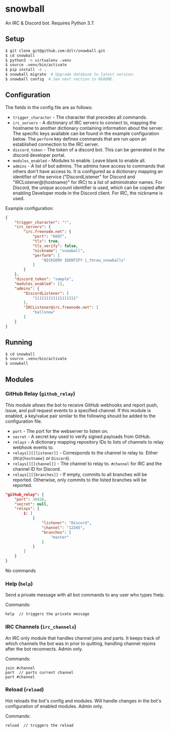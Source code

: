 # snowball

An IRC & Discord bot. Requires Python 3.7.

## Setup

```bash
$ git clone git@github.com:dzlr/snowball.git
$ cd snowball
$ python3 -m virtualenv .venv
$ source .venv/bin/activate
$ pip install -e .
$ snowball migrate  # Upgrade database to latest version.
$ snowball config  # See next section in README.
```

## Configuration

The fields in the config file are as follows:

- `trigger_character` - The character that precedes all commands.
- `irc_servers` - A dictionary of IRC servers to connect to, mapping the
  hostname to another dictionary containing information about the server. The
  specific keys available can be found in the example configuration below. The
  `perform` key defines commands that are run upon an established connection
  to the IRC server.
- `discord_token` - The token of a discord bot. This can be generated in the
  discord developer portal.
- `modules_enabled` - Modules to enable. Leave blank to enable all.
- `admins` - A list of bot admins. The admins have access to commands that
  others don't have access to. It is configured as a dictionary mapping an
  identifier of the service ("DiscordListener" for Discord and
  "IRCListener@{hostname}" for IRC) to a list of administrator names. For
  Discord, the unique account identifier is used, which can be copied
  after enabling Developer mode in the Discord client. For IRC, the nickname is
  used.

Example configuration:

```json
{
    "trigger_character": "!",
    "irc_servers": {
        "irc.freenode.net": {
            "port": "6697",
            "tls": true,
            "tls_verify": false,
            "nickname": "snowball",
            "perform": [
                "NICKSERV IDENTIFY i_throw_snowballs"
            ]
        }
    },
    "discord_token": "sample",
    "modules_enabled": [],
    "admins": {
        "DiscordListener": [
            "111111111111111111"
        ],
        "IRCListener@irc.freenode.net": [
            "ballsnow"
        ]
    }
}
```

## Running

```bash
$ cd snowball
$ source .venv/bin/activate
$ snowball
```

## Modules

### GitHub Relay (`github_relay`)

This module allows the bot to receive GitHub webhooks and report push, issue,
and pull request events to a specified channel. If this module is enabled, a
key/value pair similar to the following should be added to the configuration
file.

- `port` - The port for the webserver to listen on.
- `secret` - A secret key used to verify signed payloads from GitHub.
- `relays` - A dictionary mapping repository IDs to lists of channels to relay
  webhook events to.
- `relays[][[listener]]` - Corresponds to the channel to relay to. Either
  `IRC@{hostname}` or `Discord`).
- `relays[][[channel]]` - The channel to relay to. `#channel` for IRC and the
  channel ID for Discord.
- `relays[][[branches]]` - If empty, commits to all branches will be reported.
  Otherwise, only commits to the listed branches will be reported.

```json
"github_relay": {
    "port": 38428,
    "secret": null,
    "relays": {
        1: [
            {
                "listener": "Discord",
                "channel": "12345",
                "branches": [
                    "master"
                ]
            }
        ]
    }
}
```

No commands

### Help (`help`)

Send a private message with all bot commands to any user who types !help.

Commands:
```
help  // triggers the private message
```

### IRC Channels (`irc_channels`)

An IRC only module that handles channel joins and parts. It keeps track of
which channels the bot was in prior to quitting, handling channel rejoins after
the bot reconnects. Admin only.

Commands:
```
join #channel
part  // parts current channel
part #channel
```

### Reload (`reload`)

Hot reloads the bot's config and modules. Will handle changes in the bot's
configuration of enabled modules. Admin only.

Commands:
```
reload  // triggers the reload
```
